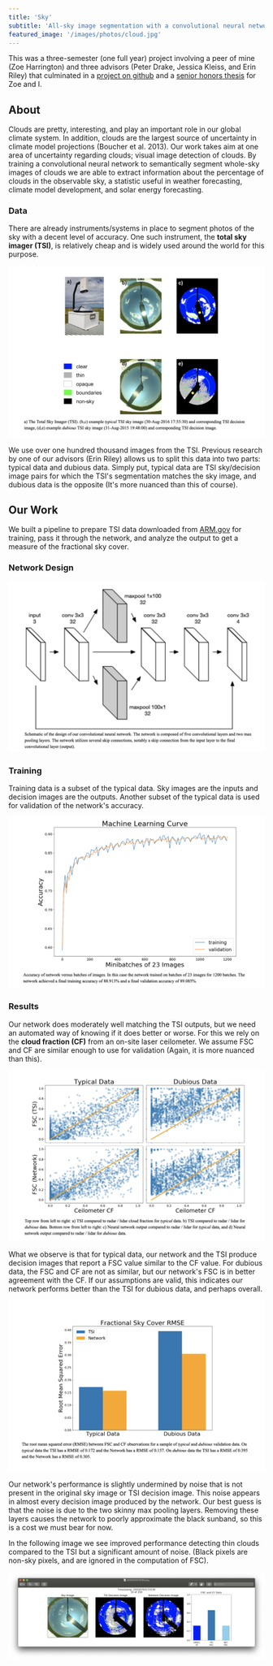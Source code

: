 ```yaml
---
title: 'Sky'
subtitle: 'All-sky image segmentation with a convolutional neural network'
featured_image: '/images/photos/cloud.jpg'
---
```


This was a three-semester (one full year) project involving a peer of mine (Zoe Harrington) and three advisors (Peter
Drake, Jessica Kleiss, and Erin Riley) that culminated in a <a href="https://github.com/PeterDrake/sky">project on
github</a> and a [senior honors thesis](/images/projects/sky/thesis.pdf) for Zoe and I.

## About
Clouds are pretty, interesting, and play an important role in our global climate system. In addition, clouds are the 
largest source of uncertainty in climate model projections (Boucher et al. 2013). Our work takes aim at one area of 
uncertainty regarding clouds; visual image detection of clouds. By training a convolutional neural network to 
semantically segment whole-sky images of clouds we are able to extract information about the percentage of clouds in 
the observable sky, a statistic useful in weather forecasting, climate model development, and solar energy forecasting.

### Data 
There are already instruments/systems in place to segment photos of the sky with a decent level of accuracy. One such 
instrument, the **total sky imager (TSI)**, is relatively cheap and is widely used around the world for this purpose. 

![](/images/projects/sky/data.png)

We use over one hundred thousand images from the TSI. Previous research by one of our advisors (Erin Riley) allows us
to split this data into two parts: typical data and dubious data. Simply put, typical data are TSI sky/decision image 
pairs for which the TSI's segmentation matches the sky image, and dubious data is the opposite (It's more nuanced than this of 
course).

## Our Work
We built a pipeline to prepare TSI data downloaded from <a href="https://www.archive.arm.gov/discovery/#v/results/s/fsite::sgp.P/ffac::sgp.C1/fdpl::sgptsicldmaskC1.a1/fdpl::sgptsiskyimageC1.a1">ARM.gov</a>
for training, pass it through the network, and analyze the output to get a measure of the fractional sky cover.

### Network Design

![](/images/projects/sky/network_diagram.png)

### Training
Training data is a subset of the typical data. Sky images are the inputs and decision images are the outputs. Another
subset of the typical data is used for validation of the network's accuracy. 

![](/images/projects/sky/learning.png)

### Results
Our network does moderately well matching the TSI outputs, but we need an automated way of knowing if it does better or 
worse. For this we rely on the **cloud fraction (CF)** from an on-site laser ceilometer. We assume FSC and CF are similar
enough to use for validation (Again, it is more nuanced than this). 

![](/images/projects/sky/scatter.png)

What we observe is that for typical data, our network and the TSI produce decision images that report a FSC value 
similar to the CF value. For dubious data, the FSC and CF are not as similar, but our network's FSC is in better
agreement with the CF. If our assumptions are valid, this indicates our network performs better than the TSI for dubious
data, and perhaps overall. 

![](/images/projects/sky/barchart.png)

Our network's performance is slightly undermined by noise that is not present in the original sky image or TSI decision
image. This noise appears in almost every decision image produced by the network. Our best guess is that the noise is
due to the two skinny max pooling layers. Removing these layers causes the network to poorly approximate the black 
sunband, so this is a cost we must bear for now. 

In the following image we see improved performance detecting thin clouds compared to the TSI but a significant amount
of noise. (Black pixels are non-sky pixels, and are ignored in the computation of FSC).

![](/images/projects/sky/outputs.png)

